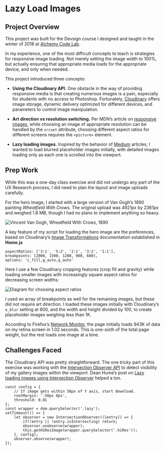 # Lazy Load Images

## Project Overview

This project was built for the Devsign course I designed and taught in the winter of 2018 at [Alchemy Code Lab](https://www.alchemycodelab.com/).

In my experience, one of the most difficult concepts to teach is strategies for responsive image loading. Not merely setting the image width to 100%, but actually ensuring that appropriate media loads for the appropriate device, and only when needed.

This project introduced three concepts:

* **Using the Cloudinary API.** One obstacle in the way of providing responsive media is that creating numerous images is a pain, especially for students with no access to Photoshop. Fortunately, [Cloudinary](https://cloudinary.com/solutions/image_management) offers image storage, dynamic delivery optimized for different devices, and parameters to control image manipulation.

* **Art direction vs resolution switching.** Per MDN’s article on [responsive images](https://developer.mozilla.org/en-US/docs/Learn/HTML/Multimedia_and_embedding/Responsive_images), while choosing an image of appropriate resolution can be handled by the `srcset` attribute, choosing different aspect ratios for different screens requires the `<picture>` element.

* **Lazy loading images.** Inspired by the behavior of [Medium](https://medium.com/) articles, I wanted to load blurred placeholder images initially, with detailed images loading only as each one is scrolled into the viewport.

## Prep Work

While this was a one-day class exercise and did not undergo any part of the UX Research process, I did need to plan the layout and image uploads carefully.

For the hero image, I started with a large version of Van Gogh’s 1890 painting *Wheatfield With Crows*. The original upload was 4921px by 2361px and weighed 1.8 MB, though I had no plans to implement anything so heavy.

![Vincent Van Gogh, Wheatfield With Crows, 1890](http://res.cloudinary.com/anwarmontasir/image/upload/c_fill,g_auto,q_auto,w_960/wheatfield-with-crows-vincent-van-gogh-1890_nb7qd7.jpg "Vincent Van Gogh, Wheatfield With Crows, 1890")

A key feature of my script for loading the hero image are the preferences, based on Cloudinary’s [Image Transformations](https://cloudinary.com/documentation/image_transformations) documentation established in **Home.js**

```
aspectRatios: ['3:1', '5:2', '2:1', '3:2', '1:1'],
breakpoints: [2000, 1500, 1200, 900, 600],
options: 'c_fill,g_auto,q_auto'
```

Here I use a few Cloudinary cropping features (crop fill and gravity) while loading smaller images with increasingly square aspect ratios for decreasing screen widths:

![Diagram for choosing aspect ratios](http://www.anwarmontasir.com/2019/images/lazy-load-images/aspect-ratio-diagram@2x.png "Diagram for choosing aspect ratios")

I used an array of breakpoints as well for the remaining images, but these did not require art direction. I loaded these images initially with Cloudinary’s `e_blur` setting at 600, and the width and height divided by 100, to create placeholder images weighing less than 1K.

According to Firefox’s [Network Monitor](https://developer.mozilla.org/en-US/docs/Tools/Network_Monitor), the page initially loads 943K of data on my retina screen in 1.02 seconds. This is one-sixth of the total page weight, but the rest loads one image at a time.

## Challenges Faced

The Cloudinary API was pretty straightforward. The one tricky part of this exercise was working with the [Intersection Observer API](https://developer.mozilla.org/en-US/docs/Web/API/Intersection_Observer_API) to detect visibility of my gallery images within the viewport. Dean Hume’s post on [Lazy loading images using Intersection Observer](https://deanhume.com/lazy-loading-images-using-intersection-observer/) helped a ton.

```
const config = {
    // If image gets within 50px of Y axis, start download.
    rootMargin: '-50px 0px',
    threshold: 0.01
};
const wrapper = dom.querySelector('.lazy');
setTimeout(() => {
    let observer = new IntersectionObserver(([entry]) => {
        if(!entry || !entry.isIntersecting) return;
        observer.unobserve(wrapper);
        this.getHiResImage(wrapper.querySelector('.hiRes'));
    }, config);
    observer.observe(wrapper);
});
```